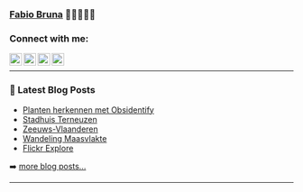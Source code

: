 ### [Fabio Bruna][website] 👋👋🏼👋🏿

### Connect with me:

[<img align="left" alt="Fabio Bruna | Twitter" width="22px" src="https://cdn.jsdelivr.net/npm/simple-icons@v3/icons/twitter.svg" />][twitter]
[<img align="left" alt="Fabio Bruna | LinkedIn" width="22px" src="https://cdn.jsdelivr.net/npm/simple-icons@v3/icons/linkedin.svg" />][linkedin]
[<img align="left" alt="Fabio Bruna | Instagram" width="22px" src="https://cdn.jsdelivr.net/npm/simple-icons@v3/icons/instagram.svg" />][instagram]
[<img align="left" alt="Fabio Bruna | Spotify" width="22px" src="https://cdn.jsdelivr.net/npm/simple-icons@v3/icons/spotify.svg" />][spotify]

<br />

---

### 📕 Latest Blog Posts

<!-- BLOG-POST-LIST:START -->
- [Planten herkennen met Obsidentify](https://fabiobruna.nl/2021/05/23/planten-herkennen-met-obsidentify/)
- [Stadhuis Terneuzen](https://fabiobruna.nl/2021/05/09/stadhuis-terneuzen/)
- [Zeeuws-Vlaanderen](https://fabiobruna.nl/2021/05/07/zeeuws-vlaanderen/)
- [Wandeling Maasvlakte](https://fabiobruna.nl/2021/05/02/wandeling-maasvlakte/)
- [Flickr Explore](https://fabiobruna.nl/2021/04/26/flickr-explore/)
<!-- BLOG-POST-LIST:END -->

➡️ [more blog posts...](https://fabiobruna.nl)

---

[website]: https://fabiobruna.nl
[twitter]: https://twitter.com/fabiobruna
[instagram]: https://instagram.com/fa.biobruna
[linkedin]: https://linkedin.com/in/fabiobruna
[spotify]: https://open.spotify.com/user/fabiobruna
